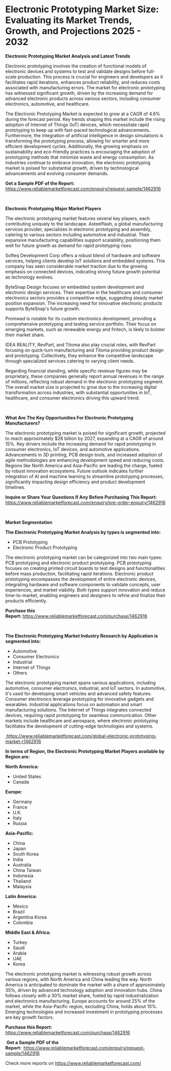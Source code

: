 <p><h1>Electronic Prototyping Market Size: Evaluating its Market Trends, Growth, and Projections 2025 - 2032</h1></p><p><strong>Electronic Prototyping Market Analysis and Latest Trends</strong></p>
<p><p>Electronic prototyping involves the creation of functional models of electronic devices and systems to test and validate designs before full-scale production. This process is crucial for engineers and developers as it facilitates rapid iterations, enhances product reliability, and reduces costs associated with manufacturing errors. The market for electronic prototyping has witnessed significant growth, driven by the increasing demand for advanced electronic products across various sectors, including consumer electronics, automotive, and healthcare.</p><p>The Electronic Prototyping Market is expected to grow at a CAGR of 4.6% during the forecast period. Key trends shaping this market include the rising adoption of Internet of Things (IoT) devices, which necessitate rapid prototyping to keep up with fast-paced technological advancements. Furthermore, the integration of artificial intelligence in design simulations is transforming the prototyping process, allowing for smarter and more efficient development cycles. Additionally, the growing emphasis on sustainability and eco-friendly practices is encouraging the adoption of prototyping methods that minimize waste and energy consumption. As industries continue to embrace innovation, the electronic prototyping market is poised for substantial growth, driven by technological advancements and evolving consumer demands.</p></p>
<p><strong>Get a Sample PDF of the Report:&nbsp;</strong> <a href="https://www.reliablemarketforecast.com/enquiry/request-sample/1462916?utm_campaign=3089&utm_medium=2&utm_source=Github&utm_content=ia&utm_term=06042025&utm_id=electronic-prototyping">https://www.reliablemarketforecast.com/enquiry/request-sample/1462916</a></p>
<p>&nbsp;</p>
<p><strong>Electronic Prototyping Major Market Players</strong></p>
<p><p>The electronic prototyping market features several key players, each contributing uniquely to the landscape. Asteelflash, a global manufacturing services provider, specializes in electronic prototyping and assembly, catering to various sectors including automotive and industrial. Their expansive manufacturing capabilities support scalability, positioning them well for future growth as demand for rapid prototyping rises.</p><p>Softeq Development Corp offers a robust blend of hardware and software services, helping clients develop IoT solutions and embedded systems. This company has seen considerable market traction due to the growing emphasis on connected devices, indicating strong future growth potential as technology evolves.</p><p>ByteSnap Design focuses on embedded system development and electronic design services. Their expertise in the healthcare and consumer electronics sectors provides a competitive edge, suggesting steady market position expansion. The increasing need for innovative electronic products supports ByteSnap's future growth.</p><p>Promwad is notable for its custom electronics development, providing a comprehensive prototyping and testing service portfolio. Their focus on emerging markets, such as renewable energy and fintech, is likely to bolster their market share.</p><p>IDEA REALITY, RevPart, and Titoma also play crucial roles, with RevPart focusing on quick-turn manufacturing and Titoma providing product design and prototyping. Collectively, they enhance the competitive landscape through specialized services catering to varying client needs.</p><p>Regarding financial standing, while specific revenue figures may be proprietary, these companies generally report annual revenues in the range of millions, reflecting robust demand in the electronic prototyping segment. The overall market size is projected to grow due to the increasing digital transformation across industries, with substantial opportunities in IoT, healthcare, and consumer electronics driving this upward trend.</p></p>
<p>&nbsp;</p>
<p><strong>What Are The Key Opportunities For Electronic Prototyping Manufacturers?</strong></p>
<p><p>The electronic prototyping market is poised for significant growth, projected to reach approximately $28 billion by 2027, expanding at a CAGR of around 15%. Key drivers include the increasing demand for rapid prototyping in consumer electronics, IoT devices, and automotive applications. Advancements in 3D printing, PCB design tools, and increased adoption of agile methodologies are enhancing development speed and reducing costs. Regions like North America and Asia-Pacific are leading the charge, fueled by robust innovation ecosystems. Future outlook indicates further integration of AI and machine learning to streamline prototyping processes, significantly impacting design efficiency and product development timelines.</p></p>
<p><strong>Inquire or Share Your Questions If Any Before Purchasing This Report:</strong> <a href="https://www.reliablemarketforecast.com/enquiry/pre-order-enquiry/1462916?utm_campaign=3089&utm_medium=2&utm_source=Github&utm_content=ia&utm_term=06042025&utm_id=electronic-prototyping">https://www.reliablemarketforecast.com/enquiry/pre-order-enquiry/1462916</a></p>
<p>&nbsp;</p>
<p><strong>Market Segmentation</strong></p>
<p><strong>The Electronic Prototyping Market Analysis by types is segmented into:</strong></p>
<p><ul><li>PCB Prototyping</li><li>Electronic Product Prototyping</li></ul></p>
<p><p>The electronic prototyping market can be categorized into two main types: PCB prototyping and electronic product prototyping. PCB prototyping focuses on creating printed circuit boards to test designs and functionalities before mass production, facilitating rapid iterations. Electronic product prototyping encompasses the development of entire electronic devices, integrating hardware and software components to validate concepts, user experiences, and market viability. Both types support innovation and reduce time-to-market, enabling engineers and designers to refine and finalize their products efficiently.</p></p>
<p><strong>Purchase this Report:&nbsp;</strong><a href="https://www.reliablemarketforecast.com/purchase/1462916?utm_campaign=3089&utm_medium=2&utm_source=Github&utm_content=ia&utm_term=06042025&utm_id=electronic-prototyping">https://www.reliablemarketforecast.com/purchase/1462916</a></p>
<p>&nbsp;</p>
<p><strong>The Electronic Prototyping Market Industry Research by Application is segmented into:</strong></p>
<p><ul><li>Automotive</li><li>Consumer Electronics</li><li>Industrial</li><li>Internet of Things</li><li>Others</li></ul></p>
<p><p>The electronic prototyping market spans various applications, including automotive, consumer electronics, industrial, and IoT sectors. In automotive, it's used for developing smart vehicles and advanced safety features. Consumer electronics leverage prototyping for innovative gadgets and wearables. Industrial applications focus on automation and smart manufacturing solutions. The Internet of Things integrates connected devices, requiring rapid prototyping for seamless communication. Other markets include healthcare and aerospace, where electronic prototyping facilitates the development of cutting-edge technologies and systems.</p></p>
<p><a href="https://www.reliablemarketforecast.com/global-electronic-prototyping-market-r1462916?utm_campaign=3089&utm_medium=2&utm_source=Github&utm_content=ia&utm_term=06042025&utm_id=electronic-prototyping">&nbsp;https://www.reliablemarketforecast.com/global-electronic-prototyping-market-r1462916</a></p>
<p><strong>In terms of Region, the Electronic Prototyping Market Players available by Region are:</strong></p>
<p>
    <p> <strong> North America: </strong>
        <ul>
            <li>United States</li>
            <li>Canada</li>
        </ul>
        </p> 
    <p> <strong> Europe: </strong>
        <ul>
            <li>Germany</li>
            <li>France</li>
            <li>U.K.</li>
            <li>Italy</li>
            <li>Russia</li>
        </ul>
        </p> 
    <p> <strong> Asia-Pacific: </strong>
        <ul>
            <li>China</li>
            <li>Japan</li>
            <li>South Korea</li>
            <li>India</li>
            <li>Australia</li>
            <li>China Taiwan</li>
            <li>Indonesia</li>
            <li>Thailand</li>
            <li>Malaysia</li>
        </ul>
        </p> 
    <p> <strong> Latin America: </strong>
        <ul>
            <li>Mexico</li>
            <li>Brazil</li>
            <li>Argentina Korea</li>
            <li>Colombia</li>
        </ul>
        </p> 
    <p> <strong> Middle East & Africa: </strong>
        <ul>
            <li>Turkey</li>
            <li>Saudi</li>
            <li>Arabia</li>
            <li>UAE</li>
            <li>Korea</li>
        </ul>
    </p>
    </p>
<p><p>The electronic prototyping market is witnessing robust growth across various regions, with North America and China leading the way. North America is anticipated to dominate the market with a share of approximately 35%, driven by advanced technology adoption and innovation hubs. China follows closely with a 30% market share, fueled by rapid industrialization and electronics manufacturing. Europe accounts for around 25% of the market, while the Asia-Pacific region, excluding China, holds about 10%. Emerging technologies and increased investment in prototyping processes are key growth factors.</p></p>
<p><strong>Purchase this Report: </strong><a href="https://www.reliablemarketforecast.com/purchase/1462916?utm_campaign=3089&utm_medium=2&utm_source=Github&utm_content=ia&utm_term=06042025&utm_id=electronic-prototyping">https://www.reliablemarketforecast.com/purchase/1462916</a></p>
<p>&nbsp;<strong>Get a Sample PDF of the Report:&nbsp;&nbsp;</strong><a href="https://www.reliablemarketforecast.com/enquiry/request-sample/1462916?utm_campaign=3089&utm_medium=2&utm_source=Github&utm_content=ia&utm_term=06042025&utm_id=electronic-prototyping">https://www.reliablemarketforecast.com/enquiry/request-sample/1462916</a></p>
<p><strong></strong></p>
<p>Check more reports on <a href="https://www.reliablemarketforecast.com/?utm_campaign=3089&utm_medium=2&utm_source=Github&utm_content=ia&utm_term=06042025&utm_id=electronic-prototyping">https://www.reliablemarketforecast.com/</a></p>